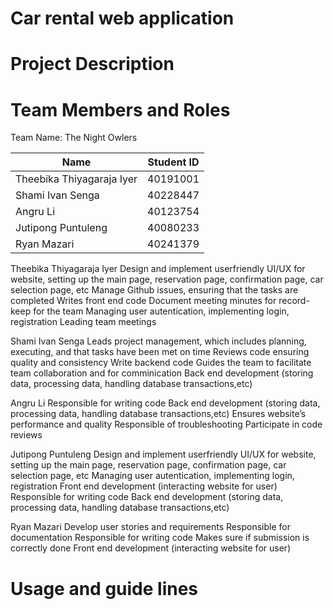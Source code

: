 # Car rental web application

# Project Description

# Team Members and Roles

Team Name: The Night Owlers 

| Name  | Student ID |
| ------------- | ------------- |
|Theebika Thiyagaraja Iyer  | 40191001  |
| Shami Ivan Senga | 40228447  |
| Angru Li  | 40123754  |
| Jutipong Puntuleng  | 40080233 |
| Ryan Mazari  | 40241379  |


Theebika Thiyagaraja Iyer
Design and implement userfriendly UI/UX for website, setting up the main page, reservation page, confirmation page, car selection page, etc
Manage Github issues, ensuring that the tasks are completed
Writes front end code
Document meeting minutes for record-keep for the team
Managing user autentication, implementing login, registration
Leading team meetings

Shami Ivan Senga
Leads project management, which includes planning, executing,  and that tasks have been met on time
Reviews code ensuring quality and consistency
Write backend code
Guides the team to facilitate team collaboration and for comminication
Back end development (storing data, processing data, handling database transactions,etc)

Angru Li
Responsible for writing code
Back end development (storing data, processing data, handling database transactions,etc)
Ensures website’s performance and quality
Responsible of troubleshooting 
Participate in code reviews

Jutipong Puntuleng
Design and implement userfriendly UI/UX for website, setting up the main page, reservation page, confirmation page, car selection page, etc
Managing user autentication, implementing login, registration
Front end development (interacting website for user)
Responsible for writing code
Back end development (storing data, processing data, handling database transactions,etc)

Ryan Mazari
Develop  user stories and requirements 
Responsible for documentation 
Responsible for writing code
Makes sure if submission is correctly done
Front end development (interacting website for user) 

# Usage and guide lines
